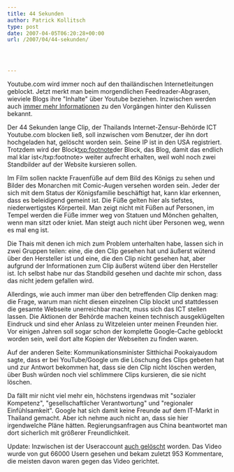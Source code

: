 ```yaml
---
title: 44 Sekunden
author: Patrick Kollitsch
type: post
date: 2007-04-05T06:20:28+00:00
url: /2007/04/44-sekunden/




---
```

Youtube.com wird immer noch auf den thailändischen Internetleitungen geblockt. Jetzt merkt man beim morgendlichen Feedreader-Abgrasen, wieviele Blogs ihre "Inhalte" über Youtube beziehen. Inzwischen werden auch [immer mehr Informationen][1] zu den Vorgängen hinter den Kulissen bekannt.

Der 44 Sekunden lange Clip, der Thailands Internet-Zensur-Behörde <span class="caps">ICT</span> Youtube.com blocken ließ, soll inzwischen vom Benutzer, der ihn dort hochgeladen hat, gelöscht worden sein. Seine IP ist in den <span class="caps">USA</span> registriert. Trotzdem wird der Block<txp:footnote>der Block, das Blog, damit das endlich mal klar ist</txp:footnote> weiter aufrecht erhalten, weil wohl noch zwei Standbilder auf der Website kursieren sollen.

Im Film sollen nackte Frauenfüße auf dem Bild des Königs zu sehen und Bilder des Monarchen mit Comic-Augen versehen worden sein. Jeder der sich mit dem Status der Königsfamilie beschäftigt hat, kann klar erkennen, dass es beleidigend gemeint ist. Die Füße gelten hier als tiefstes, niederwertigstes Körperteil. Man zeigt nicht mit Füßen auf Personen, im Tempel werden die Füße immer weg von Statuen und Mönchen gehalten, wenn man sitzt oder kniet. Man steigt auch nicht über Personen weg, wenn es mal eng ist. 

Die Thais mit denen ich mich zum Problem unterhalten habe, lassen sich in zwei Gruppen teilen: eine, die den Clip gesehen hat und äußerst wütend über den Hersteller ist und eine, die den Clip nicht gesehen hat, aber aufgrund der Informationen zum Clip äußerst wütend über den Hersteller ist. Ich selbst habe nur das Standbild gesehen und dachte mir schon, dass das nicht jedem gefallen wird.

Allerdings, wie auch immer man über den betreffenden Clip denken mag: die Frage, warum man nicht diesen einzelnen Clip blockt und stattdessen die gesamte Webseite unerreichbar macht, muss sich das <span class="caps">ICT</span> stellen lassen. Die Aktionen der Behörde machen keinen technisch ausgeklügelten Eindruck und sind eher Anlass zu Witzeleien unter meinen Freunden hier. Vor einigen Jahren soll sogar schon der komplette Google-Cache geblockt worden sein, weil dort alte Kopien der Webseiten zu finden waren. 

Auf der anderen Seite: Kommunikationsminister Sitthichai Pookaiyaudom sagte, dass er bei YouTube/Google um die Löschung des Clips gebeten hat und zur Antwort bekommen hat, dass sie den Clip nicht löschen werden, über Bush würden noch viel schlimmere Clips kursieren, die sie nicht löschen.

Da fällt mir nicht viel mehr ein, höchstens irgendwas mit "sozialer Kompetenz", "gesellschaftlicher Verantwortung" und "regionaler Einfühlsamkeit". Google hat sich damit keine Freunde auf dem IT-Markt in Thailand gemacht. Aber ich nehme auch nicht an, dass sie hier irgendwelche Pläne hätten. Regierungsanfragen aus China beantwortet man dort sicherlich mit größerer Freundlichkeit.

Update: Inzwischen ist der Useraccount [auch gelöscht][2] worden. Das Video wurde von gut 66000 Usern gesehen und bekam zuletzt 953 Kommentare, die meisten davon waren gegen das Video gerichtet.

 [1]: http://edition.cnn.com/2007/WORLD/asiapcf/04/05/thailand.youtube.reut/index.html?eref=edition_asia
 [2]: http://www.bangkokpost.com/breaking_news/breakingnews.php?id=117895
